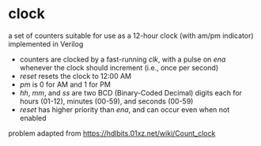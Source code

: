 # clock
a set of counters suitable for use as a 12-hour clock (with am/pm indicator) implemented in Verilog

* counters are clocked by a fast-running _clk_, with a pulse on _ena_ whenever the clock should increment (i.e., once per second)
* _reset_ resets the clock to 12:00 AM
* _pm_ is 0 for AM and 1 for PM
* _hh_, _mm_, and _ss_ are two BCD (Binary-Coded Decimal) digits each for hours (01-12), minutes (00-59), and seconds (00-59)
* _reset_ has higher priority than _ena_, and can occur even when not enabled

problem adapted from https://hdlbits.01xz.net/wiki/Count_clock
